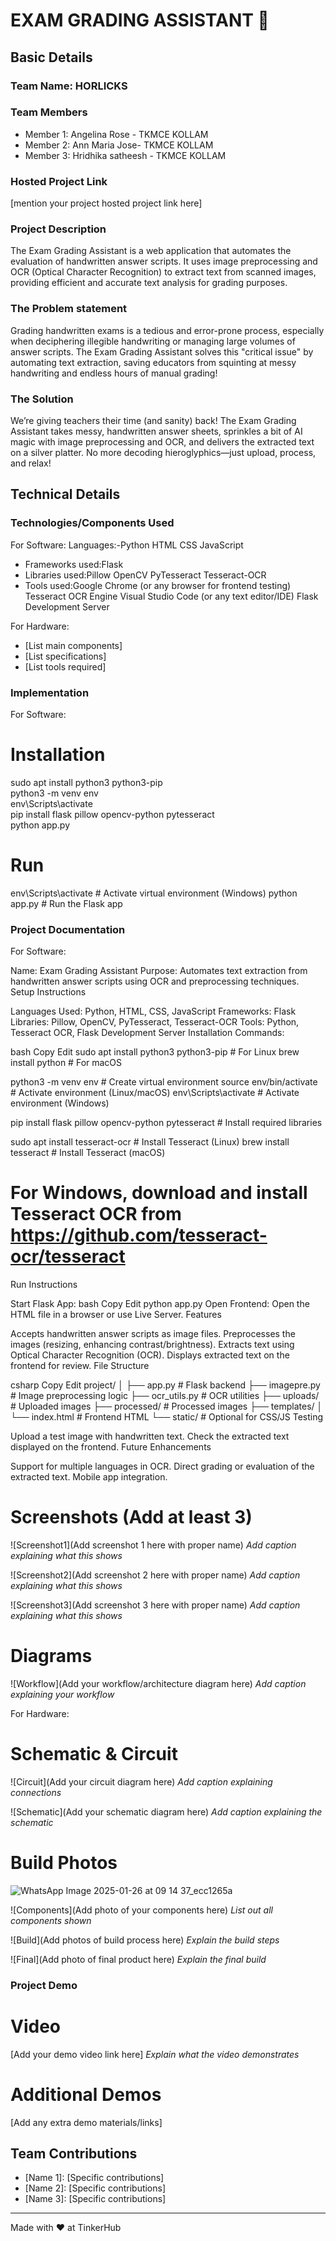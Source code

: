 #  EXAM GRADING ASSISTANT 🎯


## Basic Details
### Team Name: HORLICKS


### Team Members
- Member 1: Angelina Rose - TKMCE KOLLAM
- Member 2: Ann Maria Jose- TKMCE KOLLAM
- Member 3: Hridhika satheesh - TKMCE KOLLAM

### Hosted Project Link
[mention your project hosted project link here]

### Project Description
The Exam Grading Assistant is a web application that automates the evaluation of handwritten answer scripts. It uses image preprocessing and OCR (Optical Character Recognition) to extract text from scanned images, providing efficient and accurate text analysis for grading purposes.


### The Problem statement
Grading handwritten exams is a tedious and error-prone process, especially when deciphering illegible handwriting or managing large volumes of answer scripts. The Exam Grading Assistant solves this "critical issue" by automating text extraction, saving educators from squinting at messy handwriting and endless hours of manual grading!

### The Solution
We’re giving teachers their time (and sanity) back! The Exam Grading Assistant takes messy, handwritten answer sheets, sprinkles a bit of AI magic with image preprocessing and OCR, and delivers the extracted text on a silver platter. No more decoding hieroglyphics—just upload, process, and relax!

## Technical Details
### Technologies/Components Used
For Software:
Languages:-Python
HTML
CSS
JavaScript
- Frameworks used:Flask
- Libraries used:Pillow
OpenCV
PyTesseract
Tesseract-OCR
- Tools used:Google Chrome (or any browser for frontend testing)
Tesseract OCR Engine
Visual Studio Code (or any text editor/IDE)
Flask Development Server

For Hardware:
- [List main components]
- [List specifications]
- [List tools required]

### Implementation
For Software:

# Installation
sudo apt install python3 python3-pip         
python3 -m venv env                          
env\Scripts\activate                         
pip install flask pillow opencv-python pytesseract  
python app.py  

# Run
env\Scripts\activate                         # Activate virtual environment (Windows)
python app.py                                # Run the Flask app


### Project Documentation
For Software:

Name: Exam Grading Assistant
Purpose: Automates text extraction from handwritten answer scripts using OCR and preprocessing techniques.
Setup Instructions

Languages Used: Python, HTML, CSS, JavaScript
Frameworks: Flask
Libraries: Pillow, OpenCV, PyTesseract, Tesseract-OCR
Tools: Python, Tesseract OCR, Flask Development Server
Installation Commands:

bash
Copy
Edit
sudo apt install python3 python3-pip         # For Linux
brew install python                          # For macOS

python3 -m venv env                          # Create virtual environment
source env/bin/activate                      # Activate environment (Linux/macOS)
env\Scripts\activate                         # Activate environment (Windows)

pip install flask pillow opencv-python pytesseract  # Install required libraries

sudo apt install tesseract-ocr               # Install Tesseract (Linux)
brew install tesseract                       # Install Tesseract (macOS)
# For Windows, download and install Tesseract OCR from https://github.com/tesseract-ocr/tesseract
Run Instructions

Start Flask App:
bash
Copy
Edit
python app.py
Open Frontend: Open the HTML file in a browser or use Live Server.
Features

Accepts handwritten answer scripts as image files.
Preprocesses the images (resizing, enhancing contrast/brightness).
Extracts text using Optical Character Recognition (OCR).
Displays extracted text on the frontend for review.
File Structure

csharp
Copy
Edit
project/
│
├── app.py              # Flask backend
├── imagepre.py         # Image preprocessing logic
├── ocr_utils.py        # OCR utilities
├── uploads/            # Uploaded images
├── processed/          # Processed images
├── templates/
│   └── index.html      # Frontend HTML
└── static/             # Optional for CSS/JS
Testing

Upload a test image with handwritten text.
Check the extracted text displayed on the frontend.
Future Enhancements

Support for multiple languages in OCR.
Direct grading or evaluation of the extracted text.
Mobile app integration.


# Screenshots (Add at least 3)

![Screenshot1](Add screenshot 1 here with proper name)
*Add caption explaining what this shows*

![Screenshot2](Add screenshot 2 here with proper name)
*Add caption explaining what this shows*

![Screenshot3](Add screenshot 3 here with proper name)
*Add caption explaining what this shows*

# Diagrams
![Workflow](Add your workflow/architecture diagram here)
*Add caption explaining your workflow*

For Hardware:

# Schematic & Circuit
![Circuit](Add your circuit diagram here)
*Add caption explaining connections*

![Schematic](Add your schematic diagram here)
*Add caption explaining the schematic*

# Build Photos
![WhatsApp Image 2025-01-26 at 09 14 37_ecc1265a](https://github.com/user-attachments/assets/cad8bc88-707d-41db-b3d6-fe266864db55)




![Components](Add photo of your components here)
*List out all components shown*

![Build](Add photos of build process here)
*Explain the build steps*

![Final](Add photo of final product here)
*Explain the final build*

### Project Demo
# Video
[Add your demo video link here]
*Explain what the video demonstrates*

# Additional Demos
[Add any extra demo materials/links]

## Team Contributions
- [Name 1]: [Specific contributions]
- [Name 2]: [Specific contributions]
- [Name 3]: [Specific contributions]

---
Made with ❤️ at TinkerHub
